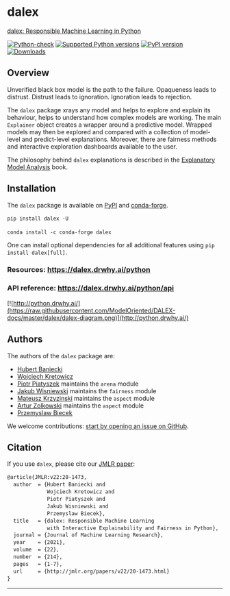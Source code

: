 # dalex

[dalex: Responsible Machine Learning in Python](http://dalex.drwhy.ai/python)

[![Python-check](https://github.com/ModelOriented/DALEX/workflows/Python-check/badge.svg)](https://github.com/ModelOriented/DALEX/actions?query=workflow%3APython-check)
[![Supported Python
versions](https://img.shields.io/pypi/pyversions/dalex.svg)](https://pypi.org/project/dalex/)
[![PyPI version](https://badge.fury.io/py/dalex.svg)](https://badge.fury.io/py/dalex)
[![Downloads](https://pepy.tech/badge/dalex)](https://pepy.tech/project/dalex)

## Overview

Unverified black box model is the path to the failure. Opaqueness leads to distrust. Distrust leads to ignoration. Ignoration leads to rejection.

The `dalex` package xrays any model and helps to explore and explain its behaviour, helps to understand how complex models are working.
The main `Explainer` object creates a wrapper around a predictive model. Wrapped models may then be explored and compared with a collection of model-level and predict-level explanations. Moreover, there are fairness methods and interactive exploration dashboards available to the user.

The philosophy behind `dalex` explanations is described in the [Explanatory Model Analysis](https://pbiecek.github.io/ema/) book.

## Installation

The `dalex` package is available on [PyPI](https://pypi.org/project/dalex/) and [conda-forge](https://anaconda.org/conda-forge/dalex).

```console
pip install dalex -U

conda install -c conda-forge dalex
```

One can install optional dependencies for all additional features using `pip install dalex[full]`.

### Resources: https://dalex.drwhy.ai/python

### API reference: https://dalex.drwhy.ai/python/api

[![http://python.drwhy.ai/](https://raw.githubusercontent.com/ModelOriented/DALEX-docs/master/dalex/dalex-diagram.png)](http://python.drwhy.ai/)

## Authors

The authors of the `dalex` package are:

* [Hubert Baniecki](https://github.com/hbaniecki)
* [Wojciech Kretowicz](https://github.com/wojciechkretowicz)
* [Piotr Piatyszek](https://github.com/piotrpiatyszek) maintains the `arena` module
* [Jakub Wisniewski](https://github.com/jakwisn) maintains the `fairness` module
* [Mateusz Krzyzinski](https://github.com/krzyzinskim) maintains the `aspect` module
* [Artur Zolkowski](https://github.com/arturzolkowski) maintains the `aspect` module
* [Przemyslaw Biecek](https://github.com/pbiecek)

We welcome contributions: [start by opening an issue on GitHub](https://github.com/ModelOriented/DALEX/issues/new).

## Citation

If you use `dalex`, please cite our [JMLR paper](https://jmlr.org/papers/v22/20-1473.html):

```html
@article{JMLR:v22:20-1473,
  author  = {Hubert Baniecki and
             Wojciech Kretowicz and
             Piotr Piatyszek and 
             Jakub Wisniewski and 
             Przemyslaw Biecek},
  title   = {dalex: Responsible Machine Learning 
             with Interactive Explainability and Fairness in Python},
  journal = {Journal of Machine Learning Research},
  year    = {2021},
  volume  = {22},
  number  = {214},
  pages   = {1-7},
  url     = {http://jmlr.org/papers/v22/20-1473.html}
}
```

-------------------------------------------
